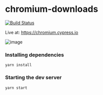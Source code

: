 chromium-downloads
==========

[![Build Status](https://travis-ci.org/flotwig/chromium-downloads.svg?branch=master)](https://travis-ci.org/flotwig/chromium-downloads)

Live at: https://chromium.cypress.io

![image](https://user-images.githubusercontent.com/1151760/52878049-c29d0000-3129-11e9-8c71-e9497fc7a253.png)

### Installing dependencies

```
yarn install
```

### Starting the dev server

```
yarn start
```
